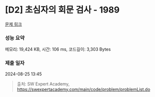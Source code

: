 # [D2] 초심자의 회문 검사 - 1989 

[문제 링크](https://swexpertacademy.com/main/code/problem/problemDetail.do?contestProbId=AV5PyTLqAf4DFAUq) 

### 성능 요약

메모리: 19,424 KB, 시간: 106 ms, 코드길이: 3,303 Bytes

### 제출 일자

2024-08-25 13:45



> 출처: SW Expert Academy, https://swexpertacademy.com/main/code/problem/problemList.do